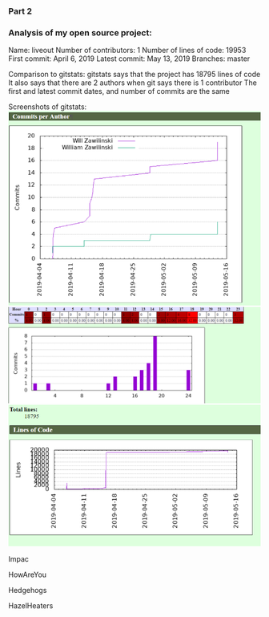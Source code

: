 ### Part 2 

### Analysis of my open source project:
Name: liveout
Number of contributors: 1
Number of lines of code: 19953
First commit: April 6, 2019
Latest commit: May 13, 2019
Branches: master


Comparison to gitstats:
gitstats says that the project has 18795 lines of code
It also says that there are 2 authors when git says there is 1 contributor 
The first and latest commit dates, and number of commits are the same

Screenshots of gitstats:
![](https://github.com/ecampi/Labs/blob/master/Lab3/authors.PNG)
![](https://github.com/ecampi/Labs/blob/master/Lab3/commits.PNG)
![](https://github.com/ecampi/Labs/blob/master/Lab3/lines.PNG)



Impac

HowAreYou

Hedgehogs

HazelHeaters
